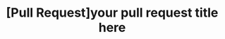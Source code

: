 ---
name: "[Pull Request]"
about: Pull Request for the project
title: '[Pull Request]your pull request title here'
labels: enhancement
assignees: sonicrules11

---